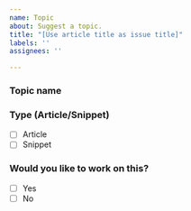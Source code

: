 ```yaml
---
name: Topic
about: Suggest a topic.
title: "[Use article title as issue title]"
labels: ''
assignees: ''

---
```


### Topic name

### Type (Article/Snippet)

- [ ] Article
- [ ] Snippet

### Would you like to work on this?

- [ ] Yes
- [ ] No
